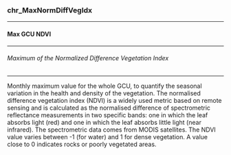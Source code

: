 ### chr_MaxNormDiffVegIdx



------
#### Max GCU NDVI



------
###### Maximum of the Normalized Difference Vegetation Index



------
Monthly maximum value for the whole GCU, to quantify the seasonal variation in the health and density of the vegetation. The normalised difference vegetation index (NDVI) is a widely used metric based on remote sensing and is calculated as the normalised difference of spectrometric reflectance measurements in two specific bands: one in which the leaf absorbs light (red) and one in which the leaf absorbs little light (near infrared). The spectrometric data comes from MODIS satellites. The NDVI value varies between -1 (for water) and 1 for dense vegetation. A value close to 0 indicates rocks or poorly vegetated areas.